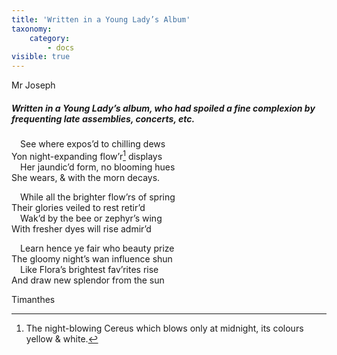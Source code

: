 ```yaml
---
title: 'Written in a Young Lady’s Album'
taxonomy:
    category:
        - docs
visible: true
---
```


<div class="author">Mr Joseph</div>

##### Written in a Young Lady’s album, who had spoiled a fine complexion by frequenting late assemblies, concerts, etc.

&emsp;See where expos’d to chilling dews  
Yon night-expanding flow’r[^1] displays  
&emsp;Her jaundic’d form, no blooming hues  
She wears, & with the morn decays.

&emsp;While all the brighter flow’rs of spring  
Their glories veiled to rest retir’d  
&emsp;Wak’d by the bee or zephyr’s wing  
With fresher dyes will rise admir’d

&emsp;Learn hence ye fair who beauty prize  
The gloomy night’s wan influence shun  
&emsp;Like Flora’s brightest fav’rites rise  
And draw new splendor from the sun

Timanthes

[^1]: The night-blowing Cereus which blows only at midnight, its colours yellow & white.